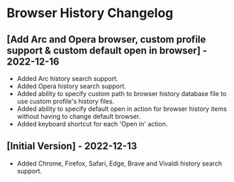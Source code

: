 # Browser History Changelog

## [Add Arc and Opera browser, custom profile support & custom default open in browser] - 2022-12-16

- Added Arc history search support.
- Added Opera history search support.
- Added ability to specify custom path to browser history database file to use custom profile's history files.
- Added ability to specify default open in action for browser history items without having to change default browser.
- Added keyboard shortcut for each 'Open in' action.

## [Initial Version] - 2022-12-13

- Added Chrome, Firefox, Safari, Edge, Brave and Vivaldi history search support.
